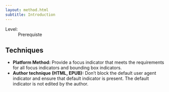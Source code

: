```yaml
---
layout: method.html
subtitle: Introduction
---
```


<dl class="method-card">
  <div>
    <dt>Level:</dt>
    <dd>Prerequiste</dd>
  </div>
</dl>

## Techniques

* **Platform Method:** Provide a focus indicator that meets the requirements for all focus indicators and bounding box indicators.
* **Author technique (HTML, EPUB):** Don’t block the default user agent indicator and ensure that default indicator is present. The default indicator is not edited by the author.